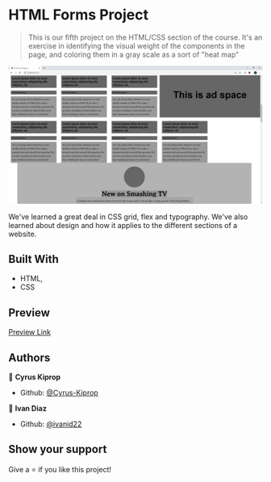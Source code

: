 # HTML Forms Project

> This is our fifth project on the HTML/CSS section of the course. It's an exercise in identifying the visual weight of the components in the page, and coloring them in a gray scale as a sort of "heat map"

![screenshot](https://github.com/ivanid22/microverse-design-teardown-project/blob/main-feature-branch/assets/screenshot.PNG)

We've learned a great deal in CSS grid, flex and typography. We've also learned about design and how it applies to the different sections of a website.

## Built With

- HTML,
- CSS

## Preview

[Preview Link](https://raw.githack.com/ivanid22/microverse-design-teardown-project/main-feature-branch/index.html)


## Authors

👤 **Cyrus Kiprop**

- Github: [@Cyrus-Kiprop](https://github.com/Cyrus-Kiprop)

👤 **Ivan Diaz**

- Github: [@ivanid22](https://github.com/ivanid22)

## Show your support

Give a ⭐️ if you like this project!
